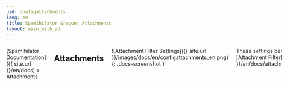 ```yaml
---
uid: configattachments
lang: en
title: Spamihilator &raquo; Attachments
layout: main_with_ad
---
```


<div class="row">
<div class="twelve columns" markdown="1">

[Spamihilator Documentation]({{ site.url }}/en/docs) &laquo; Attachments

## Attachments

![Attachment Filter Settings]({{ site.url }}/images/docs/en/configattachments_en.png)
{: .docs-screenshot }

These settings belong to the [Attachment Filter]({{ site.url }}/en/docs/attachmentfilter).

The Attachment Filter blocks mails that contain suspicious attachments. By default, it looks for executable files with the following extensions:

```
.com, .scr, .pif, .bat, .exe, .vbs, .bas, .cmd,
.cpl, .lnk, .reg, .vb, .vbe, .wsh
```

You can add new extensions by clicking on the "**Add**" button.

Of course, you can remove certain items from the list, too. Just click on them and press the "**Delete**" button.

</div>
</div>

